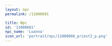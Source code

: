 ```yaml
---
layout: npc
permalink: /11000601

title: Npc
id: '11000601'
npc_name: 'Luanna'
icon_url: 'portrait/npc/11000608_priest2_p.png'
---
```

